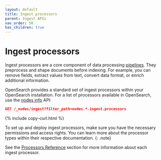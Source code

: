 ```yaml
---
layout: default
title: Ingest processors
parent: Ingest APIs
nav_order: 50
has_children: true
---
```


# Ingest processors

Ingest processors are a core component of data processing [pipelines]({{site.url}}{{site.baseurl}}/api-reference/ingest-apis/pipelines/). They preprocess and shape documents before indexing. For example, you can remove fields, extract values from text, convert data format, or enrich additional information.

OpenSearch provides a standard set of ingest processors within your OpenSearch installation. For a list of processors available in OpenSearch, use the [nodes info]({{site.url}}{{site.baseurl}}/api-reference/nodes-apis/nodes-info/) API:

```json
GET /_nodes/ingest?filter_path=nodes.*.ingest.processors
```
{% include copy-curl.html %}

To set up and deploy ingest processors, make sure you have the necessary permissions and access rights. You can learn more about the processor types within their respective documentation.
{: .note}

See the [Processors Reference](<insert link>) section for more information about each ingest processor.

